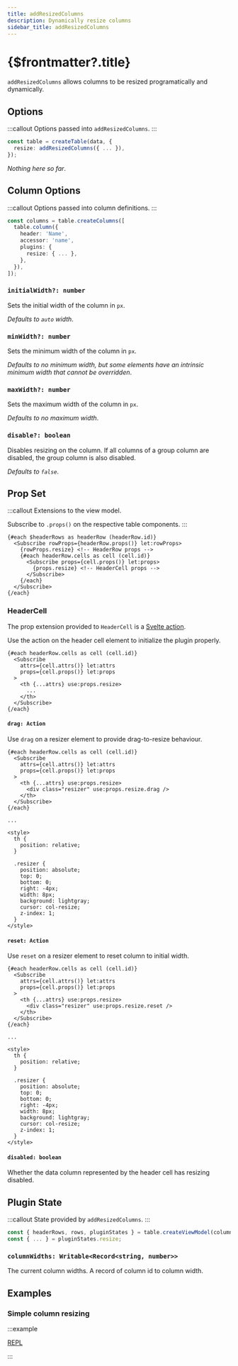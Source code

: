 ```yaml
---
title: addResizedColumns
description: Dynamically resize columns
sidebar_title: addResizedColumns
---
```


<script>
  import { useHljs } from '$lib/utils/useHljs';
  useHljs('ts');
</script>

# {$frontmatter?.title}

`addResizedColumns` allows columns to be resized programatically and dynamically.

## Options

:::callout
Options passed into `addResizedColumns`.
:::

```ts {3}
const table = createTable(data, {
  resize: addResizedColumns({ ... }),
});
```

_Nothing here so far_.

## Column Options

:::callout
Options passed into column definitions.
:::

```ts {7}
const columns = table.createColumns([
  table.column({
    header: 'Name',
    accessor: 'name',
    plugins: {
      resize: { ... },
    },
  }),
]);
```

### `initialWidth?: number`

Sets the initial width of the column in `px`.

_Defaults to `auto` width_.

### `minWidth?: number`

Sets the minimum width of the column in `px`.

_Defaults to no minimum width, but some elements have an intrinsic minimum width that cannot be overridden_.

### `maxWidth?: number`

Sets the maximum width of the column in `px`.

_Defaults to no maximum width_.

### `disable?: boolean`

Disables resizing on the column. If all columns of a group column are disabled, the group column is also disabled.

_Defaults to `false`_.

## Prop Set

:::callout
Extensions to the view model.

Subscribe to `.props()` on the respective table components.
:::

```svelte
{#each $headerRows as headerRow (headerRow.id)}
  <Subscribe rowProps={headerRow.props()} let:rowProps>
    {rowProps.resize} <!-- HeaderRow props -->
    {#each headerRow.cells as cell (cell.id)}
      <Subscribe props={cell.props()} let:props>
        {props.resize} <!-- HeaderCell props -->
      </Subscribe>
    {/each}
  </Subscribe>
{/each}
```

### HeaderCell

The prop extension provided to `HeaderCell` is a [Svelte action](https://svelte.dev/tutorial/actions).

Use the action on the header cell element to initialize the plugin properly.

```svelte {7}
{#each headerRow.cells as cell (cell.id)}
  <Subscribe
    attrs={cell.attrs()} let:attrs
    props={cell.props()} let:props
  >
    <th {...attrs} use:props.resize>
      ...
    </th>
  </Subscribe>
{/each}
```

#### `drag: Action`

Use `drag` on a resizer element to provide drag-to-resize behaviour.

```svelte {8}
{#each headerRow.cells as cell (cell.id)}
  <Subscribe
    attrs={cell.attrs()} let:attrs
    props={cell.props()} let:props
  >
    <th {...attrs} use:props.resize>
      <div class="resizer" use:props.resize.drag />
    </th>
  </Subscribe>
{/each}

...

<style>
  th {
    position: relative;
  }

  .resizer {
    position: absolute;
    top: 0;
    bottom: 0;
    right: -4px;
    width: 8px;
    background: lightgray;
    cursor: col-resize;
    z-index: 1;
  }
</style>
```

#### `reset: Action`

Use `reset` on a resizer element to reset column to initial width.

```svelte {8}
{#each headerRow.cells as cell (cell.id)}
  <Subscribe
    attrs={cell.attrs()} let:attrs
    props={cell.props()} let:props
  >
    <th {...attrs} use:props.resize>
      <div class="resizer" use:props.resize.reset />
    </th>
  </Subscribe>
{/each}

...

<style>
  th {
    position: relative;
  }

  .resizer {
    position: absolute;
    top: 0;
    bottom: 0;
    right: -4px;
    width: 8px;
    background: lightgray;
    cursor: col-resize;
    z-index: 1;
  }
</style>
```

#### `disabled: boolean`

Whether the data column represented by the header cell has resizing disabled.

## Plugin State

:::callout
State provided by `addResizedColumns`.
:::

```ts {3}
const { headerRows, rows, pluginStates } = table.createViewModel(columns);
const { ... } = pluginStates.resize;
```

### `columnWidths: Writable<Record<string, number>>`

The current column widths. A record of column id to column width.

## Examples

### Simple column resizing

:::example

[REPL](https://svelte.dev/repl/92bc4b46e18342038666ad314cefb5de?version=3.48.0)

<script>
  import SimpleResizedColumnsDemo from './SimpleResizedColumnsDemo.svelte'
</script>
<SimpleResizedColumnsDemo />

:::
